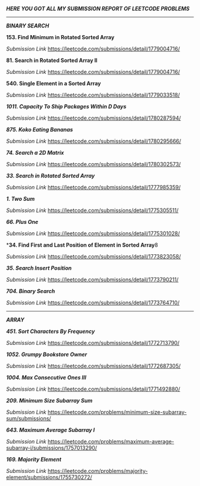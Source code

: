 ***HERE YOU GOT ALL MY SUBMISSION REPORT OF LEETCODE PROBLEMS***

---

***BINARY SEARCH***

**153. Find Minimum in Rotated Sorted Array**

*Submission Link*
https://leetcode.com/submissions/detail/1779004716/



**81. Search in Rotated Sorted Array II**

*Submission Link*
https://leetcode.com/submissions/detail/1779004716/



**540. Single Element in a Sorted Array**

*Submission Link*
https://leetcode.com/submissions/detail/1779033518/



***1011. Capacity To Ship Packages Within D Days***

*Submission Link*
https://leetcode.com/submissions/detail/1780287594/




***875. Koko Eating Bananas***

*Submission Link*
https://leetcode.com/submissions/detail/1780295666/



***74. Search a 2D Matrix***

*Submission Link*
https://leetcode.com/submissions/detail/1780302573/



***33. Search in Rotated Sorted Array***

*Submission Link*
https://leetcode.com/submissions/detail/1777985359/



***1. Two Sum***

*Submission Link*
https://leetcode.com/submissions/detail/1775305511/



***66. Plus One***

*Submission Link*
https://leetcode.com/submissions/detail/1775301028/



***34. Find First and Last Position of Element in Sorted Array**8

*Submission Link*
https://leetcode.com/submissions/detail/1773823058/



***35. Search Insert Position***

*Submission Link*
https://leetcode.com/submissions/detail/1773790211/



***704. Binary Search***

*Submission Link*
https://leetcode.com/submissions/detail/1773764710/

---

***ARRAY***

***451. Sort Characters By Frequency***

*Submission Link*
https://leetcode.com/submissions/detail/1772713790/



***1052. Grumpy Bookstore Owner***

*Submission Link*
https://leetcode.com/submissions/detail/1772687305/



***1004. Max Consecutive Ones III***

*Submission Link*
https://leetcode.com/submissions/detail/1771492880/



***209. Minimum Size Subarray Sum***

*Submission Link*
https://leetcode.com/problems/minimum-size-subarray-sum/submissions/



***643. Maximum Average Subarray I***

*Submission Link*
https://leetcode.com/problems/maximum-average-subarray-i/submissions/1757013290/



***169. Majority Element***

*Submission Link*
https://leetcode.com/problems/majority-element/submissions/1755730272/
